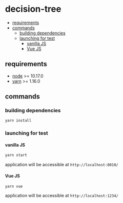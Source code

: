 # decision-tree

<!-- START doctoc generated TOC please keep comment here to allow auto update -->
<!-- DON'T EDIT THIS SECTION, INSTEAD RE-RUN doctoc TO UPDATE -->


- [requirements](#requirements)
- [commands](#commands)
  - [building dependencies](#building-dependencies)
  - [launching for test](#launching-for-test)
    - [vanilla JS](#vanilla-js)
    - [Vue JS](#vue-js)

<!-- END doctoc generated TOC please keep comment here to allow auto update -->

## requirements

- [node](http://nodejs.org/download/) >= 10.17.0
- [yarn](https://yarnpkg.com/lang/en/) >= 1.16.0

## commands

### building dependencies

```sh
yarn install
```

### launching for test

#### vanilla JS

```sh
yarn start
```

application will be accessible at `http://localhost:8010/`

#### Vue JS

```sh
yarn vue
```

application will be accessible at `http://localhost:1234/`
